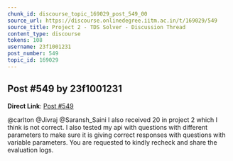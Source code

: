 ```yaml
---
chunk_id: discourse_topic_169029_post_549_00
source_url: https://discourse.onlinedegree.iitm.ac.in/t/169029/549
source_title: Project 2 - TDS Solver - Discussion Thread
content_type: discourse
tokens: 108
username: 23f1001231
post_number: 549
topic_id: 169029
---
```


## Post #549 by 23f1001231

**Direct Link**: [Post #549](https://discourse.onlinedegree.iitm.ac.in/t/169029/549)

@carlton @Jivraj @Saransh_Saini I also received 20 in project 2 which I think is not correct. I also tested my api with questions with different parameters to make sure it is giving correct responses with questions with variable parameters. You are requested to kindly recheck and share the evaluation logs.
